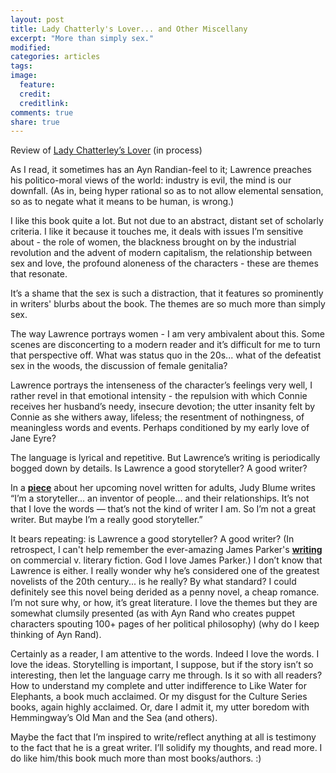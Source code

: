 ```yaml
---
layout: post
title: Lady Chatterly's Lover... and Other Miscellany
excerpt: "More than simply sex."
modified:
categories: articles
tags:
image:
  feature:
  credit:
  creditlink:
comments: true
share: true
---
```


Review of [Lady Chatterley’s Lover](http://www.amazon.com/Lady-Chatterleys-Lover-D-H-Lawrence/dp/193425519X) (in process)

As I read, it sometimes has an Ayn Randian-feel to it; Lawrence preaches his politico-moral views of the world: industry is evil, the mind is our downfall. (As in, being hyper rational so as to not allow elemental sensation, so as to negate what it means to be human, is wrong.)

<!-- speaking of which, isn’t this an interesting juxtaposition? Isn’t there simply the world of the mind versus the world of industry? Aren’t you on one side or the other? Aren’t you Ayn Rand or not? Lawrence seems to problematize this modern dichotomy by condemning both the world of the mind and the world of industry. So what, then, does he want?)
 -->
I like this book quite a lot. But not due to an abstract, distant set of scholarly criteria. I like it because it touches me, it deals with issues I’m sensitive about - the role of women, the blackness brought on by the industrial revolution and the advent of modern capitalism, the relationship between sex and love, the profound aloneness of the characters - these are themes that resonate.

<!-- The book resonates but I can see how it wouldn’t resonate with everyone. -->

It’s a shame that the sex is such a distraction, that it features so prominently in writers' blurbs about the book. The themes are so much more than simply sex.

The way Lawrence portrays women - I am very ambivalent about this. Some scenes are disconcerting to a modern reader and it’s difficult for me to turn that perspective off. What was status quo in the 20s... what of the defeatist sex in the woods, the discussion of female genitalia?

Lawrence portrays the intenseness of the character’s feelings very well, I rather revel in that emotional intensity - the repulsion with which Connie receives her husband’s needy, insecure devotion; the utter insanity felt by Connie as she withers away, lifeless; the resentment of nothingness, of meaningless words and events. Perhaps conditioned by my early love of Jane Eyre?

The language is lyrical and repetitive. But Lawrence’s writing is periodically bogged down by details. Is Lawrence a good storyteller? A good writer?

In a [**piece**](http://www.nytimes.com/2015/05/24/magazine/judy-blume-knows-all-your-secrets.html) about her upcoming novel written for adults, Judy Blume writes “I’m a storyteller... an inventor of people... and their relationships. It’s not that I love the words — that’s not the kind of writer I am. So I’m not a great writer. But maybe I’m a really good storyteller.”

It bears repeating: is Lawrence a good storyteller? A good writer? (In retrospect, I can't help remember the ever-amazing James Parker's [**writing**](http://www.nytimes.com/2016/02/21/books/review/where-do-you-draw-the-line-between-commercial-and-literary-fiction.html?rref=collection%2Fcolumn%2Fbookends&action=click&contentCollection=review&region=stream&module=stream_unit&version=latest&contentPlacement=4&pgtype=collection&_r=0) on commercial v. literary fiction. God I love James Parker.) I don’t know that Lawrence is either. I really wonder why he’s considered one of the greatest novelists of the 20th century... is he really? By what standard? I could definitely see this novel being derided as a penny novel, a cheap romance. I’m not sure why, or how, it’s great literature. I love the themes but they are somewhat clumsily presented (as with Ayn Rand who creates puppet characters spouting 100+ pages of her political philosophy) (why do I keep thinking of Ayn Rand).

Certainly as a reader, I am attentive to the words. Indeed I love the words. I love the ideas. Storytelling is important, I suppose, but if the story isn’t so interesting, then let the language carry me through. Is it so with all readers? How to understand my complete and utter indifference to Like Water for Elephants, a book much acclaimed. Or my disgust for the Culture Series books, again highly acclaimed. Or, dare I admit it, my utter boredom with Hemmingway’s Old Man and the Sea (and others).

Maybe the fact that I’m inspired to write/reflect anything at all is testimony to the fact that he is a great writer. I’ll solidify my thoughts, and read more. I do like him/this book much more than most books/authors. :)


<!-- Is reading such an intensely personal endeavor for everyone? You walk into a bookstore and see so many books, and yet, there are maybe a handful of fiction books that actually appeal to me by description, let alone appeal to me after I crack open the book… -->